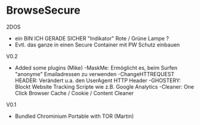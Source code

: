 BrowseSecure
============

2DOS
* ein BIN ICH GERADE SICHER "Indikator" Rote / Grüne Lampe ?
* Evtl. das ganze in einen Secure Container mit PW Schutz einbauen


V0.2
* Added some plugins (Mike)
		-MaskMe: Ermöglicht es, beim Surfen "anonyme" Emailadressen zu verwenden
		-ChangeHTTREQUEST HEADER: Verändert u.a. den UserAgent HTTP Header
		-GHOSTERY: Blockt Website Tracking Scripte wie z.B. Google Analytics
		-Cleaner: One Click Browser Cache / Cookie / Content Cleaner

V0.1
* Bundled Chrominium Portable with TOR (Martin)
